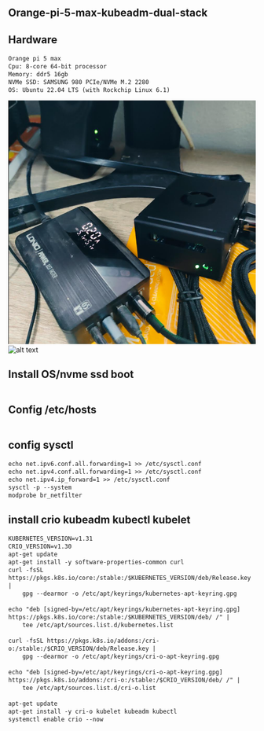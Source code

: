 ## Orange-pi-5-max-kubeadm-dual-stack
## Hardware
```
Orange pi 5 max
Cpu: 8-core 64-bit processor
Memory: ddr5 16gb
NVMe SSD: SAMSUNG 980 PCIe/NVMe M.2 2280
OS: Ubuntu 22.04 LTS (with Rockchip Linux 6.1)
```
![alt text](resources/1.png "Oveview")
![alt text](resources/2.jpg "OS")
## Install OS/nvme ssd boot
```

```
## Config /etc/hosts
```
```
## config sysctl
```
echo net.ipv6.conf.all.forwarding=1 >> /etc/sysctl.conf
echo net.ipv4.conf.all.forwarding=1 >> /etc/sysctl.conf
echo net.ipv4.ip_forward=1 >> /etc/sysctl.conf
sysctl -p --system
modprobe br_netfilter
```
## install crio kubeadm kubectl kubelet
```
KUBERNETES_VERSION=v1.31
CRIO_VERSION=v1.30
apt-get update
apt-get install -y software-properties-common curl
curl -fsSL https://pkgs.k8s.io/core:/stable:/$KUBERNETES_VERSION/deb/Release.key |
    gpg --dearmor -o /etc/apt/keyrings/kubernetes-apt-keyring.gpg

echo "deb [signed-by=/etc/apt/keyrings/kubernetes-apt-keyring.gpg] https://pkgs.k8s.io/core:/stable:/$KUBERNETES_VERSION/deb/ /" |
    tee /etc/apt/sources.list.d/kubernetes.list

curl -fsSL https://pkgs.k8s.io/addons:/cri-o:/stable:/$CRIO_VERSION/deb/Release.key |
    gpg --dearmor -o /etc/apt/keyrings/cri-o-apt-keyring.gpg

echo "deb [signed-by=/etc/apt/keyrings/cri-o-apt-keyring.gpg] https://pkgs.k8s.io/addons:/cri-o:/stable:/$CRIO_VERSION/deb/ /" |
    tee /etc/apt/sources.list.d/cri-o.list

apt-get update
apt-get install -y cri-o kubelet kubeadm kubectl
systemctl enable crio --now
```